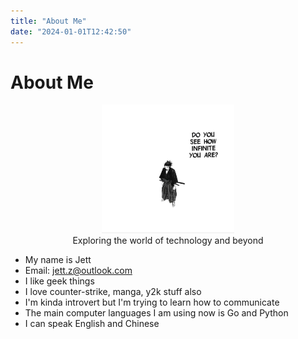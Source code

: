 ```yaml
---
title: "About Me"
date: "2024-01-01T12:42:50"
---
```

# About Me
<figure align="center">
  <img src="assets/images/aboutme/image.png" alt="Alt text" width="50%">
  <figcaption>Exploring the world of technology and beyond</figcaption>
</figure>

- My name is Jett
- Email: jett.z@outlook.com
- I like geek things
- I love counter-strike, manga, y2k stuff also
- I'm kinda introvert but I'm trying to learn how to communicate
- The main computer languages I am using now is Go and Python
- I can speak English and Chinese